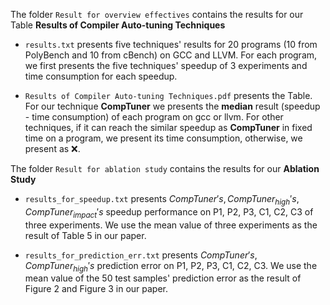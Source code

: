 The folder `Result for overview effectives`  contains the results for our Table **Results of Compiler Auto-tuning Techniques** 

-  `results.txt` presents five techniques' results for 20 programs (10 from PolyBench and 10 from cBench) on GCC and LLVM. For each program, we first presents the five techniques' speedup of 3 experiments and time consumption for each speedup.

-  `Results of Compiler Auto-tuning Techniques.pdf` presents the Table. For our technique **CompTuner** we presents the **median** result (speedup - time consumption)  of each program on gcc or llvm. For other techniques, if it can reach the similar speedup as  **CompTuner**  in fixed time on a program, we present its time consumption, otherwise, we present as ❌.

The folder `Result for ablation study`  contains the results for our **Ablation Study**

-  `results_for_speedup.txt` presents $CompTuner's, CompTuner_{high}'s, CompTuner_{impact}'s$ speedup performance on P1, P2, P3, C1, C2, C3 of three experiments. We use the mean value of three experiments as the result of Table 5 in our paper.

-  `results_for_prediction_err.txt` presents $CompTuner's, CompTuner_{high}'s$ prediction error on P1, P2, P3, C1, C2, C3. We use the mean value of the 50 test samples' prediction error as the result of Figure 2 and Figure 3 in our paper.

